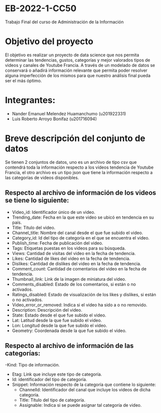 # EB-2022-1-CC50
Trabajo Final del curso de Administración de la Información

# Objetivo del proyecto
El objetivo es realizar un proyecto de data science que nos permita determinar las tendencias, gustos, categorías y mejor valorados tipos de videos y canales de Youtube Francia. A través de un modelado de datos se conservará o añadirá información relevante que permita poder resolver alguna imperfección de los mismos para que nuestro análisis final pueda ser el más óptimo.

# Integrantes:
  - Nander Emanuel Melendez Huamanchumo (u201922331)
  - Luis Roberto Arroyo Bonifaz (u201716094)

# Breve descripción del conjunto de datos
Se tienen 2 conjuntos de datos, uno es un archivo de tipo csv que contendrá toda la información respecto a los vídeos tendencia de Youtube Francia, el otro archivo es un tipo json que tiene la información respecto a las categorías de videos disponibles.

## Respecto al archivo de información de los videos se tiene lo siguiente:

 - Video_id: Identificador único de un video.
 - Trending_date: Fecha en la que este video se ubicó en tendencia en su país.
 - Title: Titulo del video.
 - Channel_title: Nombre del canal desde el que fue subido el video.
 - Category_id: Id del tipo de categoría en el que se encuentra el video.
 - Publish_time: Fecha de publicación del video.
 - Tags: Etiquetas puestas en los videos para su búsqueda.
 - Views: Cantidad de visitas del video en la fecha de tendencia.
 - Likes: Cantidad de likes del video en la fecha de tendencia.
 - Dislikes: Cantidad de dislikes del video en la fecha de tendencia.
 - Comment_count: Cantidad de comentarios del video en la fecha de tendencia.
 - Thumbnail_link: Link de la imagen de miniatura del video.
 - Comments_disabled: Estado de los comentarios, si están o no activados.
 - Ratings_disabled: Estado de visualización de los likes y dislikes, si están o no activados.
 - Video_error_or_removed: Indica si el video ha sido a o no removido.
 - Description: Descripción del video.
 - State: Estado desde el que fue subido el video.
 - Lat: Latitud desde la que fue subido el video.
 - Lon: Longitud desde la que fue subido el video.
 - Geometry: Coordenada desde la que fue subido el video.

## Respecto al archivo de información de las categorías:
 -Kind: Tipo de información.
 - Etag: Link que incluye este tipo de categoría.
 - Id: identificador del tipo de categoría.
 - Snippet: Información respecto de la categoría que contiene lo siguiente:
	- ChannelId: Identificador del canal que incluye los videos de dicha categoría.
	- Title: Título del tipo de categoría.
	- Assignable: Indica si se puede asignar tal categoría de video.

